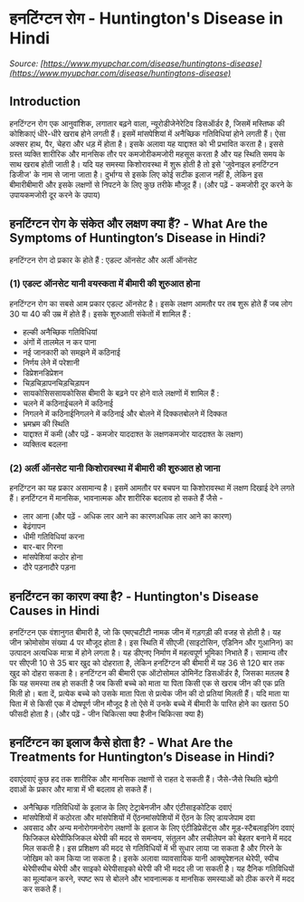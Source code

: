 # हनटिंग्टन रोग - Huntington's Disease in Hindi
_Source: [https://www.myupchar.com/disease/huntingtons-disease](https://www.myupchar.com/disease/huntingtons-disease)_

## Introduction
हनटिंग्टन रोग एक आनुवांशिक, लगातार बढ़ने वाला, न्यूरोडीजेनेरेटिव डिसऑर्डर है, जिसमें मस्तिष्क की कोशिकाएं धीरे-धीरे खराब होने लगती हैं।
इसमें मांसपेशियां में अनैच्छिक गतिविधियां होने लगती हैं। ऐसा अक्सर हाथ, पैर, चेहरा और धड़ में होता है। इसके अलावा यह याद्दाश्त को भी प्रभावित करता है। इससे ग्रस्त व्यक्ति शारीरिक और मानसिक तौर पर कमजोरीकमजोरी महसूस करता है और यह स्थिति समय के साथ खराब होती जाती है। यदि यह समस्या किशोरावस्था में शुरू होती है तो इसे 'जुवेनाइल हनटिंग्टन डिजीज' के नाम से जाना जाता है। दुर्भाग्य से इसके लिए कोई सटीक इलाज नहीं है, लेकिन इस बीमारीबीमारी और इसके लक्षणों से निपटने के लिए कुछ तरीके मौजूद हैं।
(और पढ़ें - कमजोरी दूर करने के उपायकमजोरी दूर करने के उपाय)

## हनटिंग्टन रोग के संकेत और लक्षण क्या हैं? - What Are the Symptoms of Huntington’s Disease in Hindi?
हनटिंग्टन रोग दो प्रकार के होते हैं : एडल्ट ऑनसेट और अर्ली ऑनसेट
### (1) एडल्ट ऑनसेट यानी वयस्कता में बीमारी की शुरुआत होना
हनटिंग्टन रोग का सबसे आम प्रकार एडल्ट ऑनसेट है। इसके लक्षण आमतौर पर तब शुरू होते हैं जब लोग 30 या 40 की उम्र में होते हैं। इसके शुरुआती संकेतों में शामिल हैं :
- हल्की अनैच्छिक गतिविधियां
- अंगों में तालमेल न कर पाना
- नई जानकारी को समझने में कठिनाई
- निर्णय लेने में परेशानी
- डिप्रेशनडिप्रेशन
- चिड़चिड़ापनचिड़चिड़ापन
- सायकोसिससायकोसिस
बीमारी के बढ़ने पर होने वाले लक्षणों में शामिल हैं :
- चलने में कठिनाईचलने में कठिनाई
- निगलने में कठिनाईनिगलने में कठिनाई और बोलने में दिक्कतबोलने में दिक्कत
- भ्रमभ्रम की स्थिति
- याद्दाश्त में कमी (और पढ़ें - कमजोर याददाश्त के लक्षणकमजोर याददाश्त के लक्षण)
- व्यक्तित्व बदलना
### (2) अर्ली ऑनसेट यानी किशोरावस्था में बीमारी की शुरुआत हो जाना
हनटिंग्टन का यह प्रकार असामान्य है। इसमें आमतौर पर बचपन या किशोरावस्था में लक्षण दिखाई देने लगते हैं। हनटिंग्टन में मानसिक, भावनात्मक और शारीरिक बदलाव हो सकते हैं जैसे -
- लार आना (और पढ़ें - अधिक लार आने का कारणअधिक लार आने का कारण)
- बेढंगापन
- धीमी गतिविधियां करना
- बार-बार गिरना
- मांसपेशियां कठोर होना
- दौरे पड़नादौरे पड़ना

## हनटिंग्टन का कारण क्या है? - Huntington's Disease Causes in Hindi
हनटिंग्टन एक वंशानुग​त बीमारी है, जो कि एमएचटीटी नामक जीन में गड़गड़ी की वजह से होती है। यह जीन क्रोमोसोम संख्या 4 पर मौजूद होता है। इस स्थिति में सीएजी (साइटोसिन, एडिनिन और गुआनिन) का उत्पादन अत्यधिक मात्रा में होने लगता है। यह डीएनए निर्माण में महत्वपूर्ण भूमिका निभाते हैं। सामान्य तौर पर सीएजी 10 से 35 बार खुद को दोहराता है, लेकिन हनटिंग्टन की बीमारी में यह 36 से 120 बार तक खुद को दोहरा सकता है।
हनटिंग्टन की बीमारी एक ऑटोसोमल डोमिनेंट डिसऑर्डर है, जिसका मतलब है कि यह समस्या तब हो सकती है जब किसी बच्चे को माता या पिता किसी एक से खराब जीन की एक प्रति मिली हो।
बता दें, प्रत्येक बच्चे को उसके माता पिता से प्रत्येक जीन की दो प्रतियां मिलती हैं। यदि माता या पिता में से किसी एक में दोषपूर्ण जीन मौजूद है तो ऐसे में उनके बच्चे में बीमारी के पारित होने का खतरा 50 फीसदी होता है।
(और पढ़ें - जीन चिकित्सा क्या हैजीन चिकित्सा क्या है)

## हनटिंग्टन का इलाज कैसे होता है? - What Are the Treatments for Huntington’s Disease in Hindi?
दवाएंदवाएं कुछ हद तक शारीरिक और मानसिक लक्षणों से राहत दे सकती हैं। जैसे-जैसे स्थिति बढ़ेगी दवाओं के प्रकार और मात्रा में भी बदलाव हो सकते हैं।
- अनैच्छिक गतिविधियों के इलाज के लिए टेट्राबेनजीन और एंटीसाइकोटिक दवाएं
- मांसपेशियों में कठोरता और मांसपेशियों में ऐंठनमांसपेशियों में ऐंठन के लिए डायजेपाम दवा
- अवसाद और अन्य मनोरोगमनोरोग लक्षणों के इलाज के लिए एंटीडिप्रेसेंट्स और मूड-स्टैबलाइजिंग दवाएं
फिजिकल थेरेपीफिजिकल थेरेपी की मदद से समन्वय, संतुलन और लचीलेपन को बेहतर बनाने में मदद मिल सकती है। इस प्रशिक्षण की मदद से गतिविधियों में भी सुधार लाया जा सकता है और गिरने के जोखिम को कम किया जा सकता है।
इसके अलावा व्यावसायिक यानी आक्यूपेशनल थेरेपी, स्पीच थेरेपीस्पीच थेरेपी और साइको थेरेपीसाइको थेरेपी की भी मदद ली जा सकती है। यह दैनिक गतिविधियों का मूल्यांकन करने, स्पष्ट रूप से बोलने और भावनात्मक व मानसिक समस्याओं को ठीक करने में मदद कर सकते हैं।


